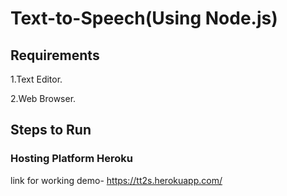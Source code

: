 # Text-to-Speech(Using Node.js)
 

## Requirements
1.Text Editor.

2.Web Browser.

## Steps to Run


### Hosting Platform Heroku
link for working demo- https://tt2s.herokuapp.com/
